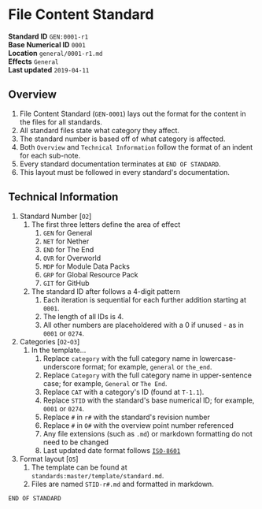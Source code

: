 # File Content Standard

**Standard ID** `GEN:0001-r1`  
**Base Numerical ID** `0001`  
**Location** `general/0001-r1.md`  
**Effects** `General`  
**Last updated** `2019-04-11`

## Overview
1. File Content Standard (`GEN-0001`) lays out the format for the content in the files for all standards.
2. All standard files state what category they affect.
3. The standard number is based off of what category is affected.
4. Both `Overview` and `Technical Information` follow the format of an indent for each sub-note.
5. Every standard documentation terminates at `END OF STANDARD`.
5. This layout must be followed in every standard's documentation.


## Technical Information
1. Standard Number [`O2`]
   1. The first three letters define the area of effect
      1. `GEN` for General
      2. `NET` for Nether
      3. `END` for The End
      4. `OVR` for Overworld
      5. `MDP` for Module Data Packs
      6. `GRP` for Global Resource Pack
      7. `GIT` for GitHub
   2. The standard ID after follows a 4-digit pattern
      1. Each iteration is sequential for each further addition starting at `0001`.
      2. The length of all IDs is 4.
      3. All other numbers are placeholdered with a 0 if unused - as in `0001` or `0274`.
2. Categories [`O2`-`O3`]
   1. In the template...
      1. Replace `category` with the full category name in lowercase-underscore format; for example, `general` or `the_end`.
      2. Replace `Category` with the full category name in upper-sentence case; for example, `General` or `The End`.
      3. Replace `CAT` with a category's ID (found at `T-1.1`).
      4. Replace `STID` with the standard's base numerical ID; for example, `0001` or `0274`.
      5. Replace `#` in `r#` with the standard's revision number
      6. Replace `#` in `O#` with the overview point number referenced
      7. Any file extensions (such as `.md`) or markdown formatting do not need to be changed
      8. Last updated date format follows [`ISO-8601`](https://en.m.wikipedia.org/wiki/ISO_8601)
3. Format layout [`O5`]
   1. The template can be found at `standards:master/template/standard.md`.
   2. Files are named `STID-r#.md` and formatted in markdown.

`END OF STANDARD`
